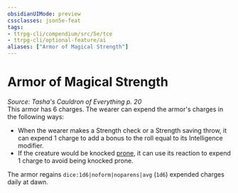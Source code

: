 ```yaml
---
obsidianUIMode: preview
cssclasses: json5e-feat
tags:
- ttrpg-cli/compendium/src/5e/tce
- ttrpg-cli/optional-feature/ai
aliases: ["Armor of Magical Strength"]
---
```

# Armor of Magical Strength
*Source: Tasha's Cauldron of Everything p. 20*  
This armor has 6 charges. The wearer can expend the armor's charges in the following ways:

- When the wearer makes a Strength check or a Strength saving throw, it can expend 1 charge to add a bonus to the roll equal to its Intelligence modifier.  
- If the creature would be knocked [prone](3-Mechanics/CLI/rules/conditions.md#Prone), it can use its reaction to expend 1 charge to avoid being knocked prone.  

The armor regains `dice:1d6|noform|noparens|avg` (`1d6`) expended charges daily at dawn.